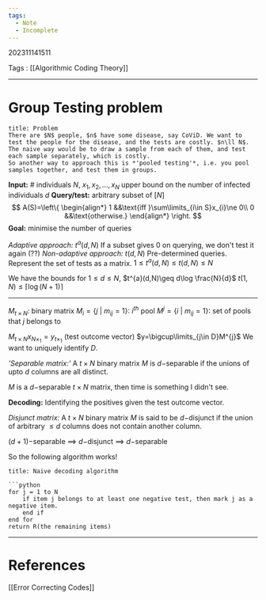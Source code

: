 ```yaml
---
tags:
  - Note
  - Incomplete
---
```

202311141511

Tags : [[Algorithmic Coding Theory]]

---
# Group Testing problem

```ad-tip
title: Problem
There are $N$ people, $n$ have some disease, say CoViD. We want to test the people for the disease, and the tests are costly. $n\ll N$. The naive way would be to draw a sample from each of them, and test each sample separately, which is costly.
So another way to approach this is *'pooled testing'*, i.e. you pool samples together, and test them in groups.
```

**Input:** # individuals $N$, $x_{1},x_{2},\dots,x_{N}$
upper bound on the number of infected individuals $d$
**Query/test:** arbitrary subset of $[N]$
$$
A(S)=\left\{
\begin{align*}
1 &&\text{iff }\sum\limits_{i\in S}x_{i}\ne 0\\
0 &&\text{otherwise.}
\end{align*}
\right.
$$
**Goal:** minimise the number of queries

*Adaptive approach:* $t^{a}(d,N)$ If a subset gives 0 on querying, we don't test it again (??)
*Non-adaptive approach:* $t(d,N)$ Pre-determined queries. Represent the set of tests as a matrix.
$1\leq t^{a}(d,N)\leq t(d,N)\leq N$

We have the bounds for $1\leq d\leq N$,
$t^{a}(d,N)\geq d\log \frac{N}{d}$
$t(1,N)\leq \lceil \log(N+1)\rceil$

---
$M_{t\times N}:$ binary matrix
$M_{i}=\{ j\ |\ m_{ij}=1 \}:$ $i^{th}$ pool
$M^{j}=\{ i\ |\ m_{ij}=1 \}:$ set of pools that $j$ belongs to

$M_{t\times N}x_{N\times_{1}}=y_{t\times_{1}}$ (test outcome vector)
$y=\bigcup\limits_{j\in D}M^{j}$
We want to uniquely identify $D$.

*'Separable matrix:'* A $t\times N$ binary matrix $M$ is $d-$separable if the unions of upto $d$ columns are all distinct.

$M$ is a $d-$separable $t\times N$ matrix, then time is something I didn't see.

**Decoding:** Identifying the positives given the test outcome vector.

*Disjunct matrix:* A $t\times N$ binary matrix $M$ is said to be $d-$disjunct if the union of arbitrary $\leq d$ columns does not contain another column.

$(d+1)-$separable $\implies\ d-$disjunct $\implies\ d-$separable

So the following algorithm works!

```ad-success
title: Naive decoding algorithm

```python
for j = 1 to N
	if item j belongs to at least one negative test, then mark j as a negative item.
	end if
end for
return R(the remaining items)
```


---
# References
[[Error Correcting Codes]]
